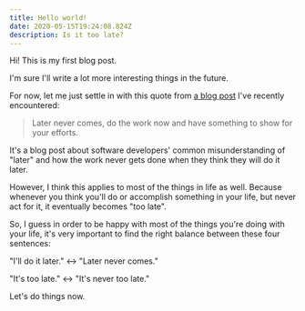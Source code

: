 ```yaml
---
title: Hello world!
date: 2020-05-15T19:24:08.824Z
description: Is it too late?
---
```


Hi! This is my first blog post.

I'm sure I'll write a lot more interesting things in the future.

For now, let me just settle in with this quote from [a blog post](https://robertgreiner.com/later-equals-never/) I've recently encountered:
> Later never comes, do the work now and have something to show for your efforts.

It's a blog post about software developers' common misunderstanding of "later" and how the work never gets done when they think they will do it later.

However, I think this applies to most of the things in life as well. Because whenever you think you'll do or accomplish something in your life, but never act for it, it eventually becomes "too late".

So, I guess in order to be happy with most of the things you're doing with your life, it's very important to find the right balance between these four sentences:


"I'll do it later." <-> "Later never comes."

"It's too late." <-> "It's never too late."

Let's do things now.